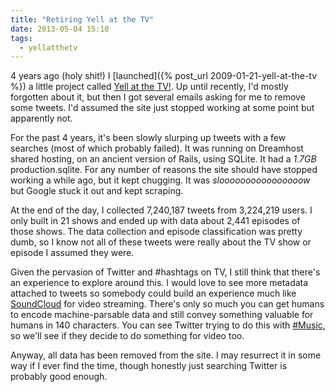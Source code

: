 ```yaml
---
title: "Retiring Yell at the TV"
date: 2013-05-04 15:10
tags:
  - yellatthetv
---
```


4 years ago (holy shit!) I [launched]({% post_url 2009-01-21-yell-at-the-tv %}) a little project called [Yell at the TV!](http://yellatthetv.com). Up until recently, I'd mostly forgotten about it, but then I got several emails asking for me to remove some tweets. I'd assumed the site just stopped working at some point but apparently not.

For the past 4 years, it's been slowly slurping up tweets with a few searches (most of which probably failed). It was running on Dreamhost shared hosting, on an ancient version of Rails, using SQLite. It had a *1.7GB* production.sqlite. For any number of reasons the site should have stopped working a while ago, but it kept chugging. It was *sloooooooooooooooow* but Google stuck it out and kept scraping.

At the end of the day, I collected 7,240,187 tweets from 3,224,219 users. I only built in 21 shows and ended up with data about 2,441 episodes of those shows. The data collection and episode classification was pretty dumb, so I know not all of these tweets were really about the TV show or episode I assumed they were.

Given the pervasion of Twitter and #hashtags on TV, I still think that there's an experience to explore around this. I would love to see more metadata attached to tweets so somebody could build an experience much like [SoundCloud](http://soundcloud.com) for video streaming. There's only so much you can get humans to encode machine-parsable data and still convey something valuable for humans in 140 characters. You can see Twitter trying to do this with [#Music](https://music.twitter.com/), so we'll see if they decide to do something for video too.

Anyway, all data has been removed from the site. I may resurrect it in some way if I ever find the time, though honestly just searching Twitter is probably good enough.
